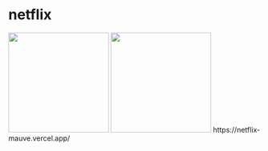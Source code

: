 # netflix 
<img src="https://beatrizoliveiraferreira.github.io/netflix/img/anne_com_e2.jpg" width= 200/>
<img src="https://beatrizoliveiraferreira.github.io/netflix/img/anne_com_e2.jpg" width= 200/>
https://netflix-mauve.vercel.app/

